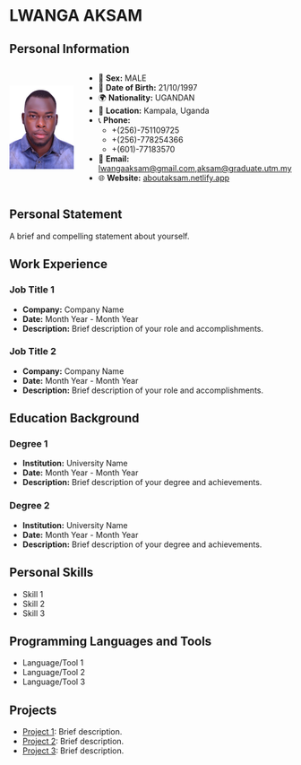 # LWANGA AKSAM

## Personal Information

<div style="display: flex; align-items: center; justify-content: space-between; margin-bottom: 20px;">

![Profile Avatar](passport_id.jpg)

<div style="margin-left: 20px;">

- 💼 **Sex:** MALE
- 🎂 **Date of Birth:** 21/10/1997
- 🌍 **Nationality:** UGANDAN
- 📍 **Location:** Kampala, Uganda
- 📞 **Phone:** 
  - +(256)-751109725
  - +(256)-778254366
  - +(601)-77183570
- 📧 **Email:** lwangaaksam@gmail.com,aksam@graduate.utm.my
- 🌐 **Website:** [aboutaksam.netlify.app](https://aboutaksam.netlify.app)

</div>
</div>


## Personal Statement

A brief and compelling statement about yourself.

## Work Experience

### Job Title 1

- **Company:** Company Name
- **Date:** Month Year - Month Year
- **Description:** Brief description of your role and accomplishments.

### Job Title 2

- **Company:** Company Name
- **Date:** Month Year - Month Year
- **Description:** Brief description of your role and accomplishments.

## Education Background

### Degree 1

- **Institution:** University Name
- **Date:** Month Year - Month Year
- **Description:** Brief description of your degree and achievements.

### Degree 2

- **Institution:** University Name
- **Date:** Month Year - Month Year
- **Description:** Brief description of your degree and achievements.

## Personal Skills

- Skill 1
- Skill 2
- Skill 3

## Programming Languages and Tools

- Language/Tool 1
- Language/Tool 2
- Language/Tool 3

## Projects

- [Project 1](project1.md): Brief description.
- [Project 2](project2.md): Brief description.
- [Project 3](project3.md): Brief description.

